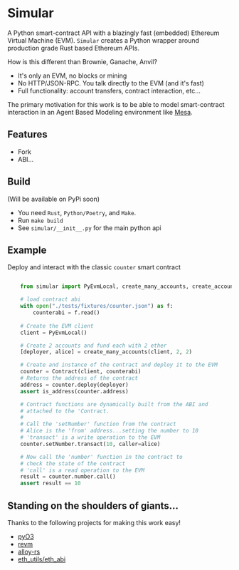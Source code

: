 # Simular
A Python smart-contract API with a blazingly fast (embedded) Ethereum Virtual Machine (EVM).
`Simular` creates a Python wrapper around production grade Rust based Ethereum APIs.

How is this different than Brownie, Ganache, Anvil?
- It's only an EVM, no blocks or mining
- No HTTP/JSON-RPC. You talk directly to the EVM (and it's fast)
- Full functionality: account transfers, contract interaction, etc...

The primary motivation for this work is to be able to model smart-contract interaction in an Agent Based Modeling environment like [Mesa](https://mesa.readthedocs.io/en/main/).

## Features
- Fork
- ABI...

## Build
(Will be available on PyPi soon)
- You need `Rust`, `Python/Poetry`, and `Make`.
- Run `make build`
- See `simular/__init__.py` for the main python api

## Example
Deploy and interact with the classic `counter` smart contract

```python

    from simular import PyEvmLocal, create_many_accounts, create_account, Contract

    # load contract abi
    with open("./tests/fixtures/counter.json") as f:
        counterabi = f.read()
    
    # Create the EVM client
    client = PyEvmLocal()

    # Create 2 accounts and fund each with 2 ether
    [deployer, alice] = create_many_accounts(client, 2, 2)

    # Create and instance of the contract and deploy it to the EVM
    counter = Contract(client, counterabi)
    # Returns the address of the contract
    address = counter.deploy(deployer)
    assert is_address(counter.address)

    # Contract functions are dynamically built from the ABI and
    # attached to the 'Contract.
    #
    # Call the 'setNumber' function from the contract
    # Alice is the 'from' address...setting the number to 10
    # 'transact' is a write operation to the EVM
    counter.setNumber.transact(10, caller=alice)

    # Now call the 'number' function in the contract to 
    # check the state of the contract
    # 'call' is a read operation to the EVM
    result = counter.number.call()
    assert result == 10
```

## Standing on the shoulders of giants...
Thanks to the following projects for making this work easy!
- [pyO3](https://github.com/PyO3)
- [revm](https://github.com/bluealloy/revm)
- [alloy-rs](https://github.com/alloy-rs)
- [eth_utils/eth_abi](https://eth-utils.readthedocs.io/en/stable/) 
